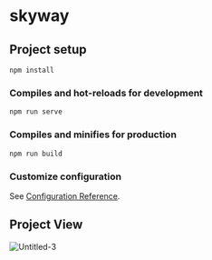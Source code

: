 # skyway

## Project setup
```
npm install
```

### Compiles and hot-reloads for development
```
npm run serve
```

### Compiles and minifies for production
```
npm run build
```

### Customize configuration
See [Configuration Reference](https://cli.vuejs.org/config/).

## Project View
![Untitled-3](https://user-images.githubusercontent.com/32313044/165504286-4409557f-bf80-4bd7-b3e9-e56a4dea3820.jpg)
